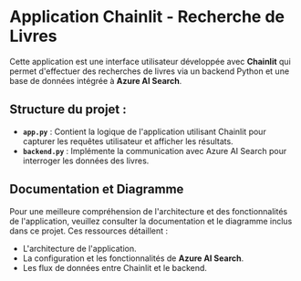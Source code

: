 # Application Chainlit - Recherche de Livres

Cette application est une interface utilisateur développée avec **Chainlit** qui permet d'effectuer des recherches de livres via un backend Python et une base de données intégrée à **Azure AI Search**.


## Structure du projet :
- **`app.py`** : Contient la logique de l'application utilisant Chainlit pour capturer les requêtes utilisateur et afficher les résultats.
- **`backend.py`** : Implémente la communication avec Azure AI Search pour interroger les données des livres.

## Documentation et Diagramme
Pour une meilleure compréhension de l'architecture et des fonctionnalités de l'application, veuillez consulter la documentation et le diagramme inclus dans ce projet. Ces ressources détaillent :
- L'architecture de l'application.
- La configuration et les fonctionnalités de **Azure AI Search**.
- Les flux de données entre Chainlit et le backend.

